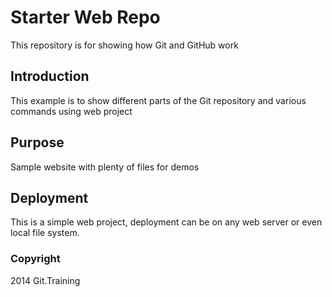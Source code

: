# Starter Web Repo

This repository is for showing how Git and GitHub work

## Introduction

This example is to show different parts of the Git repository and various commands using  web project

## Purpose

Sample website with plenty of files for demos

## Deployment

This is a simple web project, deployment can be on any web server or even local file system.

### Copyright

2014 Git.Training
